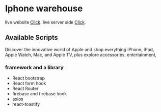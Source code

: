 # Iphone warehouse

live website [Click](https://iphone-warehouse.web.app/).
live server side [Click](https://glacial-harbor-29138.herokuapp.com/).

## Available Scripts

Discover the innovative world of Apple and shop everything iPhone, iPad, Apple Watch, Mac, and Apple TV, plus explore accessories, entertainment,

### framework and a library

- React bootstrap
- React form hook
- React Router
- firebase and firebase hook
- axios
- react-toastify
